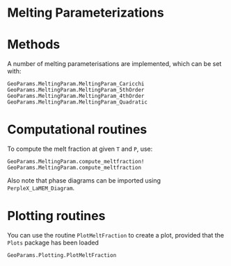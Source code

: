 # Melting Parameterizations

# Methods
A number of melting parameterisations are implemented, which can be set with:

```@docs
GeoParams.MeltingParam.MeltingParam_Caricchi
GeoParams.MeltingParam.MeltingParam_5thOrder
GeoParams.MeltingParam.MeltingParam_4thOrder
GeoParams.MeltingParam.MeltingParam_Quadratic
```
# Computational routines
To compute the melt fraction at given `T` and `P`, use:
```@docs
GeoParams.MeltingParam.compute_meltfraction!
GeoParams.MeltingParam.compute_meltfraction
```

Also note that phase diagrams can be imported using `PerpleX_LaMEM_Diagram`.

# Plotting routines
You can use the routine `PlotMeltFraction` to create a plot, provided that the `Plots` package has been loaded
```@docs
GeoParams.Plotting.PlotMeltFraction
```
